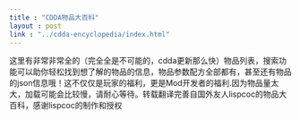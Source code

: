 ```yaml
---
title : "CDDA物品大百科"
layout : post
link : "../cdda-encyclopedia/index.html"
---
```

这里有非常非常全的（完全全是不可能的，cdda更新那么快）物品列表，搜索功能可以助你轻松找到想了解的物品的信息，物品参数配方全部都有，甚至还有物品的json信息哦！这不仅仅是玩家的福利，更是Mod开发者的福利.因为物品量太大，加载可能会比较慢，请耐心等待。转载翻译完善自国外友人lispcoc的物品大百科，感谢lispcoc的制作和授权